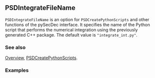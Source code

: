 ## PSDIntegrateFileName

`PSDIntegrateFileName` is an option for `PSDCreatePythonScripts` and other functions of the pySecDec interface. It specifies the name of the Python script that performs the numerical integration using the previously generated C++ package. The default value is `"integrate_int.py"`.

### See also

[Overview](Extra/FeynHelpers.md), [PSDCreatePythonScripts](PSDCreatePythonScripts.md).

### Examples